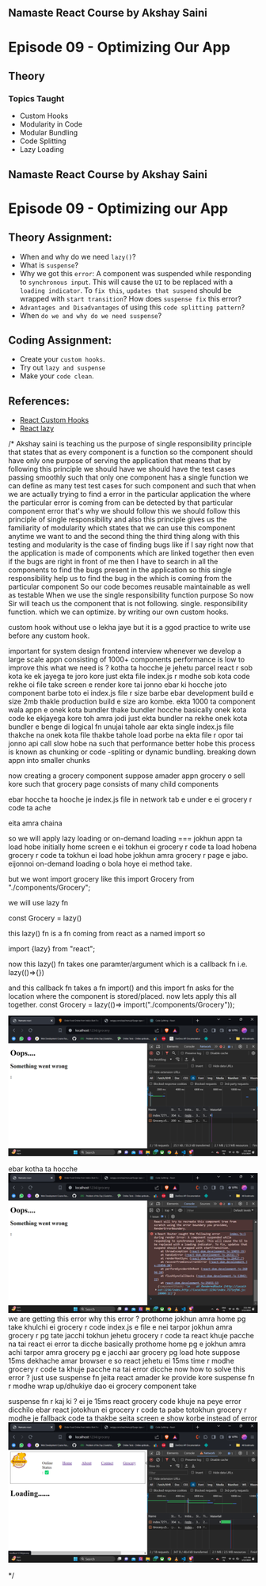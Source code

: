 ## Namaste React Course by Akshay Saini

# Episode 09 - Optimizing Our App

## Theory

### Topics Taught

- Custom Hooks
- Modularity in Code
- Modular Bundling
- Code Splitting
- Lazy Loading



## Namaste React Course by Akshay Saini

# Episode 09 - Optimizing our App

## Theory Assignment:

- When and why do we need `lazy()`?
- What is `suspense`?
- Why we got this `error`: A component was suspended while responding to `synchronous input`. This will cause the `UI` to be replaced with a `loading indicator`. To `fix this`, `updates that suspend` should be wrapped with `start transition`? How does `suspense fix` this error?
- `Advantages and Disadvantages` of using this `code splitting pattern`?
- When `do we and why do we need suspense`?

## Coding Assignment:

- Create your `custom hooks`.
- Try out `lazy and suspense`
- Make your `code clean`.

## References:

- [React Custom Hooks](https://reactjs.org/docs/hooks-custom.html)
- [React lazy](https://react.dev/reference/react/lazy#suspense-for-code-splitting)


/*
Akshay saini is teaching us the purpose of single responsibility principle that states that as every component is a function so the component should have only one purpose of serving the application that means that by following this principle we should have we should have the test cases passing smoothly such that only one component has a single function we can define as many test test cases for such component and such that when we are actually trying to find a error in the particular application the where the particular error is coming from can be detected by that particular component error that's why we should follow this we should follow this principle of single responsibility and also this principle gives us the familiarity of modularity which states that we can use this component anytime we want to and the second thing the third thing along with this testing and modularity is the case of finding bugs like if I say right now that the application is made of components which are linked together then even if the bugs are right in front of me then I have to search in all the components to find the bugs present in the application so this single responsibility help us to find the bug in the which is coming from the particular component
So our code becomes reusable maintainable as well as testable When we use the single responsibility function purpose
So now Sir will teach us the component that is not following. single. responsibility function. which we can optimize. by writing our own custom hooks.

custom hook without use o lekha jaye
but it is a ggod practice to write use before any custom hook.

important for system design frontend interview
whenever we develop a large scale appn consisting of 1000+ components performance is low
to improve this what we need is ?
kotha ta hocche je jehetu parcel react r sob kota ke ek jayega te joro kore 
just ekta file index.js r modhe sob kota code rekhe oi file take screen e render kore tai jonno
ebar ki hocche joto component barbe toto ei index.js file r size barbe
ebar development build e size 2mb thakle production build e size aro kombe.
ekta  1000 ta component wala appn e onek kota bundler thake 
bundler hocche basically onek kota code ke ekjayega kore 
toh amra jodi just ekta bundler na rekhe 
onek kota bundler e benge di 
logical fn unujai
tahole aar ekta single index.js file thakche na onek kota file thakbe
tahole load porbe na ekta file r opor tai jonno api call slow hobe na 
such that performance better hobe
this process is known as chunking or code -spliting or dynamic bundling.
breaking down appn into smaller chunks



now creating a grocery component
suppose amader appn grocery o sell kore such that grocery page consists of many child components

ebar hocche ta hooche je index.js file in network tab e  under e ei grocery r code ta ache

eita amra chaina 

so we will apply lazy loading or on-demand loading === jokhun appn ta load hobe initially home screen e ei tokhun ei  grocery r code ta load hobena
grocery r code ta tokhun ei load hobe jokhun amra grocery r page e jabo. eijonnoi on-demand loading o bola hoye ei method take.

but we wont import grocery like this
import Grocery from "./components/Grocery";

we will use lazy fn

const Grocery = lazy()

this lazy() fn is a fn coming from react as a named import so

import {lazy} from "react";

now this lazy() fn takes one paramter/argument which is a callback fn
i.e.
lazy(()=>{})

and this callback fn takes a fn import() and this import fn asks for the location where the component is stored/placed.
now lets apply  this all together.
const Grocery = lazy(()=> import("./components/Grocery"));

![proof](image.png)

ebar kotha ta hocche ![lazy loading error](image-1.png) we are getting this error 
why  this error ?
prothome jokhun amra home pg take khulchi ei grocery r code index.js e file e nei
tarpor jokhun amra grocery r pg tate jacchi tokhun jehetu grocery r code ta  react khuje pacche na tai react ei error ta dicche
basically prothome home pg e jokhun amra achi
tarpor amra grocery pg e jacchi 
aar grocery pg load hote suppose 15ms dekhache amar browser e 
so react jehetu ei 15ms time r modhe grocery r code ta khuje pacche na tai error dicche
now how to solve this error ?
just use suspense fn jeita react amader ke provide kore
suspense fn r modhe wrap up/dhukiye dao ei grocery component take

suspense fn r kaj ki ?
ei je 15ms react grocery code khuje na peye error dicchilo
ebar react jotokhun ei grocery r code ta pabe 
totokhun grocery r modhe je fallback code ta thakbe seita screen e show korbe instead of error
![proof](image-2.png)


*/